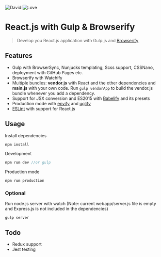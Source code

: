 ![David](https://david-dm.org/jiayihu/gulp-react-browserify.svg)
![Love](https://img.shields.io/badge/Made%20with-%E2%99%A5-red.svg)

# React.js with Gulp & Browserify

> Develop you React.js application with Gulp.js and [Browserify](https://github.com/substack/node-browserify)

## Features
- Gulp with BrowserSync, Nunjucks templating, Scss support, CSSNano, deployment with GitHub Pages etc.
- Browserify with Watchify
- Multiple bundles: **vendor.js** with React and the other dependencies and **main.js** with your own code. Run `gulp vendorApp` to build the vendor.js bundle whenever you add a dependency.
- Support for JSX conversion and ES2015 with [Babelify](https://github.com/babel/babelify) and its presets
- Production mode with [envify](https://www.npmjs.com/package/envify) and [uglify](https://www.npmjs.com/package/gulp-uglify)
- [ESLint](http://eslint.org) with support for React.js

## Usage

Install dependencies
``` javascript
npm install
```
Development
``` javascript
npm run dev //or gulp
```
Production mode
``` javascript
npm run production
```
### Optional

Run node.js server with watch (Note: current webapp/server.js file is empty and Express.js is not included in the dependencies)
```
gulp server
```
## Todo
- Redux support
- Jest testing
